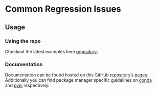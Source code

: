 # Common Regression Issues


<!-- WARNING: THIS FILE WAS AUTOGENERATED! DO NOT EDIT! -->

## Usage

### Using the repo

Checkout the latest examples here
[repository](https://github.com/redam94/common_regression_issues):

### Documentation

Documentation can be found hosted on this GitHub
[repository](https://github.com/redam94/common_regression_issues)’s
[pages](https://redam94.github.io/common_regression_issues/).
Additionally you can find package manager specific guidelines on
[conda](https://anaconda.org/redam94/common_regression_issues) and
[pypi](https://pypi.org/project/common_regression_issues/) respectively.
